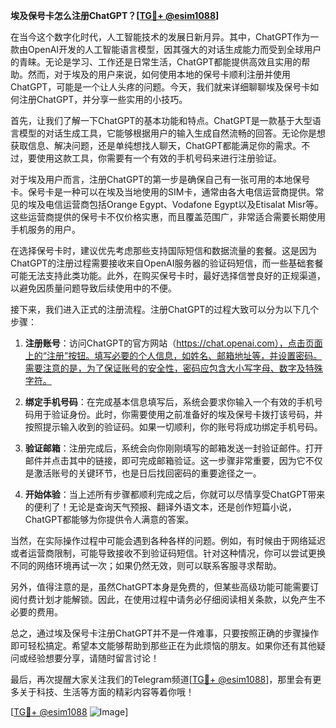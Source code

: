 **埃及保号卡怎么注册ChatGPT？[[TG💪+ @esim1088](https://t.me/s/esim1088)]**

在当今这个数字化时代，人工智能技术的发展日新月异。其中，ChatGPT作为一款由OpenAI开发的人工智能语言模型，因其强大的对话生成能力而受到全球用户的青睐。无论是学习、工作还是日常生活，ChatGPT都能提供高效且实用的帮助。然而，对于埃及的用户来说，如何使用本地的保号卡顺利注册并使用ChatGPT，可能是一个让人头疼的问题。今天，我们就来详细聊聊埃及保号卡如何注册ChatGPT，并分享一些实用的小技巧。

首先，让我们了解一下ChatGPT的基本功能和特点。ChatGPT是一款基于大型语言模型的对话生成工具，它能够根据用户的输入生成自然流畅的回答。无论你是想获取信息、解决问题，还是单纯想找人聊天，ChatGPT都能满足你的需求。不过，要使用这款工具，你需要有一个有效的手机号码来进行注册验证。

对于埃及用户而言，注册ChatGPT的第一步是确保自己有一张可用的本地保号卡。保号卡是一种可以在埃及当地使用的SIM卡，通常由各大电信运营商提供。常见的埃及电信运营商包括Orange Egypt、Vodafone Egypt以及Etisalat Misr等。这些运营商提供的保号卡不仅价格实惠，而且覆盖范围广，非常适合需要长期使用手机服务的用户。

在选择保号卡时，建议优先考虑那些支持国际短信和数据流量的套餐。这是因为ChatGPT的注册过程需要接收来自OpenAI服务器的验证码短信，而一些基础套餐可能无法支持此类功能。此外，在购买保号卡时，最好选择信誉良好的正规渠道，以避免因质量问题导致后续使用中的不便。

接下来，我们进入正式的注册流程。注册ChatGPT的过程大致可以分为以下几个步骤：

1. **注册账号**：访问ChatGPT的官方网站（https://chat.openai.com），点击页面上的“注册”按钮。填写必要的个人信息，如姓名、邮箱地址等，并设置密码。需要注意的是，为了保证账号的安全性，密码应包含大小写字母、数字及特殊字符。

2. **绑定手机号码**：在完成基本信息填写后，系统会要求你输入一个有效的手机号码用于验证身份。此时，你需要使用之前准备好的埃及保号卡拨打该号码，并按照提示输入收到的验证码。如果一切顺利，你的账号将成功绑定手机号码。

3. **验证邮箱**：注册完成后，系统会向你刚刚填写的邮箱发送一封验证邮件。打开邮件并点击其中的链接，即可完成邮箱验证。这一步骤非常重要，因为它不仅是激活账号的关键环节，也是日后找回密码的重要途径之一。

4. **开始体验**：当上述所有步骤都顺利完成之后，你就可以尽情享受ChatGPT带来的便利了！无论是查询天气预报、翻译外语文本，还是创作短篇小说，ChatGPT都能够为你提供令人满意的答案。

当然，在实际操作过程中可能会遇到各种各样的问题。例如，有时候由于网络延迟或者运营商限制，可能导致接收不到验证码短信。针对这种情况，你可以尝试更换不同的网络环境再试一次；如果仍然无效，则可以联系客服寻求帮助。

另外，值得注意的是，虽然ChatGPT本身是免费的，但某些高级功能可能需要订阅付费计划才能解锁。因此，在使用过程中请务必仔细阅读相关条款，以免产生不必要的费用。

总之，通过埃及保号卡注册ChatGPT并不是一件难事，只要按照正确的步骤操作即可轻松搞定。希望本文能够帮助到那些正在为此烦恼的朋友。如果你还有其他疑问或经验想要分享，请随时留言讨论！

最后，再次提醒大家关注我们的Telegram频道[[TG💪+ @esim1088](https://t.me/s/esim1088)]，那里会有更多关于科技、生活等方面的精彩内容等着你哦！

[[TG💪+ @esim1088](https://t.me/s/esim1088) ![Image](https://i.postimg.cc/4NQfJmqS/Snipaste-2025-05-13-00-14-12.png)]